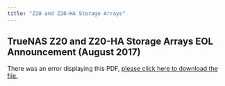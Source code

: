 ```yaml
---
title: "Z20 and Z20-HA Storage Arrays"
---
```


## TrueNAS Z20 and Z20-HA Storage Arrays EOL Announcement (August 2017)

<object data="https://www.truenas.com/docs/pdf/End-Of-Life-Announcement-for-the-TrueNAS-Z20.pdf" type="application/pdf" width="95%" height="1000">
  There was an error displaying this PDF, <a href="/pdf/End-Of-Life-Announcement-for-the-TrueNAS-Z20.pdf">please click here to download the file.</a>
</object>
